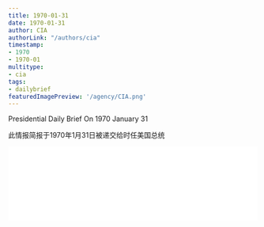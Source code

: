 ```yaml
---
title: 1970-01-31
date: 1970-01-31
author: CIA 
authorLink: "/authors/cia"
timestamp: 
- 1970
- 1970-01
multitype: 
- cia
tags: 
- dailybrief
featuredImagePreview: '/agency/CIA.png'
---
```



Presidential Daily Brief On 1970 January 31

此情报简报于1970年1月31日被递交给时任美国总统

<!--more-->





<div id="over" style="width:100%; overflow:hidden"> <iframe id="sFrame" name="sFrame" frameborder="no" border="0"  allowfullscreen marginwidth="0" scrolling="no" src = " /CIA/1970-01-31.html "  style = " position:absulute; width: 806px; top: 300;" > </iframe> </div>